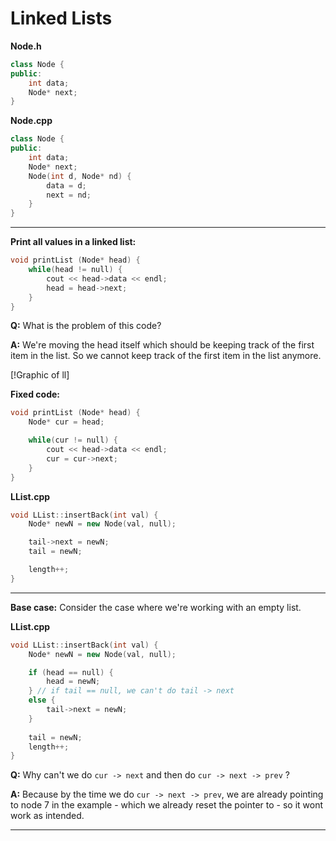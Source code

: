 # Linked Lists

**Node.h**

```cpp
class Node {
public:
	int data;
	Node* next;
}
```
**Node.cpp**
```cpp
class Node {
public:
	int data;
	Node* next;
	Node(int d, Node* nd) {
		data = d;
		next = nd;
	}
}
```

------

**Print all values in a linked list:**
```cpp
void printList (Node* head) {
	while(head != null) {
		cout << head->data << endl;
		head = head->next;
	}
}
```

**Q:** What is the problem of this code?

**A:** We're moving the head itself which should be keeping track of the first item in the list. So we cannot keep track of the first item in the list anymore.

[!Graphic of ll]

**Fixed code:**
```cpp
void printList (Node* head) {
	Node* cur = head;

	while(cur != null) {
		cout << head->data << endl;
		cur = cur->next;
	}
}
```

**LList.cpp**
```cpp
void LList::insertBack(int val) {
	Node* newN = new Node(val, null);

	tail->next = newN;
	tail = newN;

	length++;
}
```

------

**Base case:**
Consider the case where we're working with an empty list.

**LList.cpp**
```cpp
void LList::insertBack(int val) {
	Node* newN = new Node(val, null);

	if (head == null) {
		head = newN;
	} // if tail == null, we can't do tail -> next
	else {
		tail->next = newN;
	}
	
	tail = newN;
	length++;
}
```

**Q:** Why can't we do `cur -> next` and then do `cur -> next -> prev` ?

**A:** Because by the time we do `cur -> next -> prev`, we are already pointing to node 7 in the example - which we already reset the pointer to - so it wont work as intended.

------
